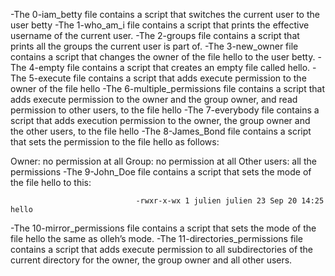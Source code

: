 -The 0-iam_betty file  contains a script that switches the current user to the user betty
-The 1-who_am_i file contains a script that prints the effective username of the current user.
-The 2-groups file contains a script that prints all the groups the current user is part of.
-The 3-new_owner file contains a script that changes the owner of the file hello to the user betty.
-The 4-empty file contains a script that creates an empty file called hello.
-The 5-execute file contains a script that  adds execute permission to the owner of the file hello
-The 6-multiple_permissions file contains a script that adds execute permission to the owner and the group owner, and read permission to other users, to the file hello
-The 7-everybody file contains a script that adds execution permission to the owner, the group owner and the other users, to the file hello
-The 8-James_Bond file contains a script that sets the permission to the file hello as follows:

Owner: no permission at all
Group: no permission at all
Other users: all the permissions
-The 9-John_Doe file contains a script that sets the mode of the file hello to this:

                                -rwxr-x-wx 1 julien julien 23 Sep 20 14:25 hello

-The 10-mirror_permissions file contains a script that sets the mode of the file hello the same as olleh’s mode.
-The 11-directories_permissions file contains a script that adds execute permission to all subdirectories of the current directory for the owner, the group owner and all other users.
